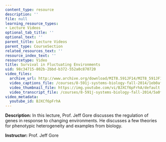 ```yaml
---
content_type: resource
description: ''
file: null
learning_resource_types:
- Lecture Videos
optional_tab_title: ''
optional_text: ''
parent_title: Lecture Videos
parent_type: CourseSection
related_resources_text: ''
resource_index_text: ''
resourcetype: Video
title: Survival in Fluctuating Environments
uid: 98c34715-802b-2bbd-b372-552a0c870720
video_files:
  archive_url: http://www.archive.org/download/MIT8.591JF14/MIT8_591JF14_lec19_300k.mp4
  video_captions_file: /courses/8-591j-systems-biology-fall-2014/1eb0af3615385d2fa10f779f8502d0bf_BJXCf6pFrhA.vtt
  video_thumbnail_file: https://img.youtube.com/vi/BJXCf6pFrhA/default.jpg
  video_transcript_file: /courses/8-591j-systems-biology-fall-2014/5a0f7b731822c974853a5bd12707148a_BJXCf6pFrhA.pdf
video_metadata:
  youtube_id: BJXCf6pFrhA
---
```


**Description:** In this lecture, Prof. Jeff Gore discusses the regulation of genes in response to changing environments. He discusses a few theories for phenotypic heterogeneity and examples from biology.

**Instructor:** Prof. Jeff Gore